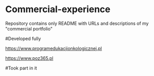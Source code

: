 # Commercial-experience
Repository contains only README with URLs and descriptions of my "commercial portfolio"

#Developed fully 

https://www.programedukacjionkologicznej.pl

https://www.poz365.pl




#Took part in it
